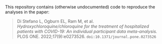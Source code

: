 This repository contains (otherwise undocumented) code to reproduce the analyses in the paper:

> Di Stefano L, Ogburn EL, Ram M, et al. 
> *Hydroxychloroquine/chloroquine for the treatment of hospitalized patients with COVID-19: An individual participant data meta-analysis.*
>  PLOS ONE. 2022;17(9):e0273526. `doi:10.1371/journal.pone.0273526`
